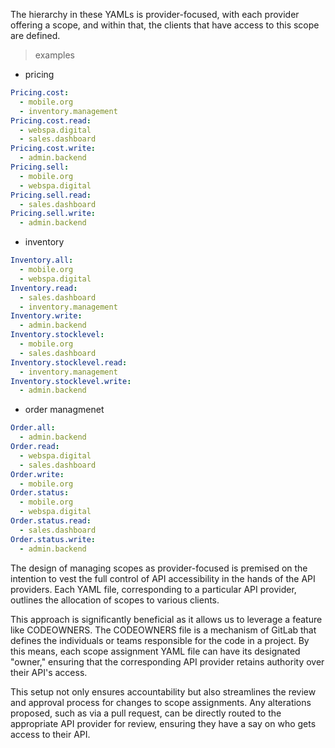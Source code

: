 The hierarchy in these YAMLs is provider-focused, with each provider offering a scope, and within that, the clients that have access to this scope are defined.

>examples

- pricing

```yaml
Pricing.cost:
  - mobile.org
  - inventory.management
Pricing.cost.read:
  - webspa.digital
  - sales.dashboard
Pricing.cost.write:
  - admin.backend
Pricing.sell:
  - mobile.org
  - webspa.digital
Pricing.sell.read:
  - sales.dashboard
Pricing.sell.write:
  - admin.backend

```

- inventory

```yaml
Inventory.all:
  - mobile.org
  - webspa.digital
Inventory.read:
  - sales.dashboard
  - inventory.management
Inventory.write:
  - admin.backend
Inventory.stocklevel:
  - mobile.org
  - sales.dashboard
Inventory.stocklevel.read:
  - inventory.management
Inventory.stocklevel.write:
  - admin.backend

```

- order managmenet
  
```yaml
Order.all:
  - admin.backend
Order.read:
  - webspa.digital
  - sales.dashboard
Order.write:
  - mobile.org
Order.status:
  - mobile.org
  - webspa.digital
Order.status.read:
  - sales.dashboard
Order.status.write:
  - admin.backend

```


The design of managing scopes as provider-focused is premised on the intention to vest the full control of API accessibility in the hands of the API providers. Each YAML file, corresponding to a particular API provider, outlines the allocation of scopes to various clients.

This approach is significantly beneficial as it allows us to leverage a feature like CODEOWNERS. The CODEOWNERS file is a mechanism of GitLab that defines the individuals or teams responsible for the code in a project. By this means, each scope assignment YAML file can have its designated "owner," ensuring that the corresponding API provider retains authority over their API's access.

This setup not only ensures accountability but also streamlines the review and approval process for changes to scope assignments. Any alterations proposed, such as via a pull request, can be directly routed to the appropriate API provider for review, ensuring they have a say on who gets access to their API.